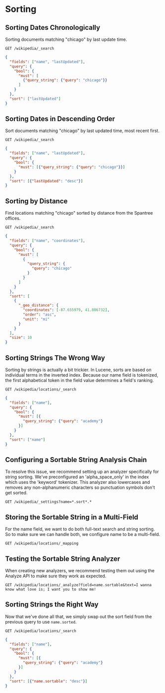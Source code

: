 # Sorting

## Sorting Dates Chronologically

Sorting documents matching "chicago" by last update time.

`GET /wikipedia/_search`

```json
{
  "fields": ["name", "lastUpdated"],
  "query": {
    "bool": {
      "must": [
        {"query_string": {"query": "chicago"}}
      ]
    }
  },
  "sort": ["lastUpdated"]
}
```
## Sorting Dates in Descending Order

Sort documents matching "chicago" by last updated time, most recent first.

`GET /wikipedia/_search`

```json
{
  "fields": ["name", "lastUpdated"],
  "query": {
    "bool": {
      "must": [{"query_string": {"query": "chicago"}}]
    }
  },
  "sort": [{"lastUpdated": "desc"}]
}
```

## Sorting by Distance

Find locations matching "chicago" sorted by distance from the Spantree offices.

`GET /wikipedia/_search`

```json
{
  "fields": ["name", "coordinates"],
  "query": {
    "bool": {
      "must": [
        {
          "query_string": {
            "query": "chicago"
          }
        }
      ]
    }
  },
  "sort": [
    {
      "_geo_distance": {
        "coordinates": [-87.655979, 41.886732],
        "order": "asc",
        "unit": "mi"
      }
    }
  ],
  "size": 10
}
```

## Sorting Strings The Wrong Way

Sorting by strings is actually a bit trickier. In Lucene, sorts are based on individual terms in the inverted index. 
Because our name field is tokenized, the first alphabetical token in the field value determines a field's ranking.

`GET /wikipedia/locations/_search`

```json
{
  "fields": ["name"],
  "query": {
    "bool": {
      "must": [{
        "query_string": {"query": "academy"}
      }]
    }
  },
  "sort": ["name"]
}
```

## Configuring a Sortable String Analysis Chain

To resolve this issue, we recommend setting up an analyzer specifically for string sorting. We've preconfigured an 
'alpha_space_only' in the index which uses the 'keyword' tokenizer. This analyzer also lowercases and removes any 
non-alphanumeric characters so punctuation symbols don't get sorted.

`GET /wikipedia/_settings?name=*.sort*.*`

## Storing the Sortable String in a Multi-Field

For the name field, we want to do both full-text search and string sorting. So to make sure we can handle both, we 
configure name to be a multi-field.

`GET /wikipedia/locations/_mapping`

## Testing the Sortable String Analyzer

When creating new analyzers, we recommend testing them out using the Analyze API to make sure they work as expected.

`GET /wikipedia/locations/_analyze?field=name.sortable&text=I wanna know what love is; I want you to show me!`

## Sorting Strings the Right Way

Now that we've done all that, we simply swap out the sort field from the previous query to use `name.sorted`.

`GET /wikipedia/locations/_search`

```json
{
  "fields": ["name"],
  "query": {
    "bool": {
      "must": [{
        "query_string": {"query": "academy"}
      }]
    }
  },
  "sort": [{"name.sortable": "desc"}]
}
```

